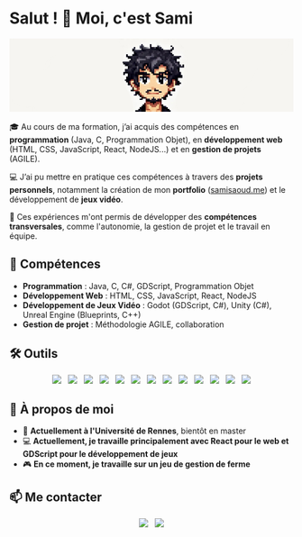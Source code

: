 # Salut ! 👋 Moi, c'est Sami  

![Bannière](./banner.jpg)  

🎓 Au cours de ma formation, j’ai acquis des compétences en **programmation** (Java, C, Programmation Objet), en **développement web** (HTML, CSS, JavaScript, React, NodeJS...) et en **gestion de projets** (AGILE).  

💻 J’ai pu mettre en pratique ces compétences à travers des **projets personnels**, notamment la création de mon **portfolio** ([samisaoud.me](https://samisaoud.me)) et le développement de **jeux vidéo**.  

🚀 Ces expériences m'ont permis de développer des **compétences transversales**, comme l'autonomie, la gestion de projet et le travail en équipe.  

## 🔹 Compétences  
- **Programmation** : Java, C, C#, GDScript, Programmation Objet  
- **Développement Web** : HTML, CSS, JavaScript, React, NodeJS  
- **Développement de Jeux Vidéo** : Godot (GDScript, C#), Unity (C#), Unreal Engine (Blueprints, C++)  
- **Gestion de projet** : Méthodologie AGILE, collaboration  

## 🛠️ Outils  

<p align="center">
  <a href="https://developer.mozilla.org/fr/docs/Web/HTML" target="_blank"><img src="https://img.shields.io/badge/-HTML-orange?style=flat-square&logo=html5" style="margin-right: 8px;" /></a>
  <a href="https://developer.mozilla.org/fr/docs/Web/CSS" target="_blank"><img src="https://img.shields.io/badge/-CSS-blue?style=flat-square&logo=css3" style="margin-right: 8px;" /></a>
  <a href="https://developer.mozilla.org/fr/docs/Web/JavaScript" target="_blank"><img src="https://img.shields.io/badge/-JavaScript-yellow?style=flat-square&logo=javascript" style="margin-right: 8px;" /></a>
  <a href="https://react.dev/" target="_blank"><img src="https://img.shields.io/badge/-React-blue?style=flat-square&logo=react" style="margin-right: 8px;" /></a>
  <a href="https://nodejs.org/" target="_blank"><img src="https://img.shields.io/badge/-NodeJS-green?style=flat-square&logo=node.js" style="margin-right: 8px;" /></a>
  <a href="https://en.cppreference.com/w/c" target="_blank"><img src="https://img.shields.io/badge/-C-blue?style=flat-square&logo=c" style="margin-right: 8px;" /></a>
  <a href="https://en.cppreference.com/w/cpp" target="_blank"><img src="https://img.shields.io/badge/-C++-blue?style=flat-square&logo=c%2B%2B" style="margin-right: 8px;" /></a>
  <a href="https://learn.microsoft.com/en-us/dotnet/csharp/" target="_blank"><img src="https://img.shields.io/badge/-C%23-purple?style=flat-square&logo=csharp" style="margin-right: 8px;" /></a>
  <a href="https://docs.godotengine.org/en/stable/tutorials/scripting/gdscript/index.html" target="_blank"><img src="https://img.shields.io/badge/-GDScript-lightgrey?style=flat-square&logo=godotengine" style="margin-right: 8px;" /></a>
  <a href="https://godotengine.org/" target="_blank"><img src="https://img.shields.io/badge/-Godot-478CBF?style=flat-square&logo=godotengine" style="margin-right: 8px;" /></a>
  <a href="https://unity.com/" target="_blank"><img src="https://img.shields.io/badge/-Unity-black?style=flat-square&logo=unity" style="margin-right: 8px;" /></a>
  <a href="https://www.unrealengine.com/" target="_blank"><img src="https://img.shields.io/badge/-Unreal%20Engine-black?style=flat-square&logo=unrealengine" style="margin-right: 8px;" /></a>
  <a href="https://git-scm.com/" target="_blank"><img src="https://img.shields.io/badge/-Git-black?style=flat-square&logo=git" /></a>
</p>

## 📌 À propos de moi  
- 📖 **Actuellement à l'Université de Rennes**, bientôt en master  
- 💻 **Actuellement, je travaille principalement avec React pour le web et GDScript pour le développement de jeux**
- 🎮 **En ce moment, je travaille sur un jeu de gestion de ferme**

## 📫 Me contacter  

<p align="center">
  <a href="mailto:sami.ssaoud@gmail.com"><img src="https://img.shields.io/badge/-Email-red?style=flat-square&logo=gmail" style="margin-right: 8px;" /></a>
  <a href="https://www.linkedin.com/in/sami-saoud-446836340/"><img src="https://img.shields.io/badge/-LinkedIn-blue?style=flat-square&logo=linkedin" /></a>
</p>
